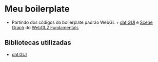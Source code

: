 # Meu boilerplate

- Partindo dos códigos do boilerplate padrão WebGL + [dat.GUI](https://jasonsturges.medium.com/rapid-prototyping-with-dat-gui-3b1bf062f0a2) e [Scene Graph](https://webgl2fundamentals.org/webgl/lessons/webgl-scene-graph.html) do [WebGL2 Fundamentals](https://webgl2fundamentals.org/)

## Bibliotecas utilizadas

- [dat.GUI](https://github.com/dataarts/dat.gui)

